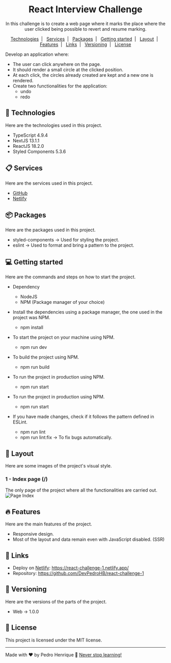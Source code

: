 <h1 align="center">React Interview Challenge</h1>

<p align="center">
  In this challenge is to create a web page where it marks the place where the user clicked being possible to revert and resume marking.
</p>

<p align="center">
  <a href="#-technologies">Technologies</a>&nbsp;&nbsp;|&nbsp;&nbsp;
  <a href="#-services">Services</a>&nbsp;&nbsp;|&nbsp;&nbsp;
  <a href="#-packages">Packages</a>&nbsp;&nbsp;|&nbsp;&nbsp;
  <a href="#-getting-started">Getting started</a>&nbsp;&nbsp;|&nbsp;&nbsp;
  <a href="#-layout">Layout</a>&nbsp;&nbsp;|&nbsp;&nbsp;
  <a href="#-features">Features</a>&nbsp;&nbsp;|&nbsp;&nbsp;
  <a href="#-links">Links</a>&nbsp;&nbsp;|&nbsp;&nbsp;
  <a href="#-versioning">Versioning</a>&nbsp;&nbsp;|&nbsp;&nbsp;
  <a href="#memo-license">License</a>
</p>

Develop an application where:
* The user can click anywhere on the page.
* It should render a small circle at the clicked position.
* At each click, the circles already created are kept and a new one is rendered.
* Create two functionalities for the application:
  - undo
  - redo

## 🚀 Technologies
Here are the technologies used in this project.

* TypeScript 4.9.4
* NextJS 13.1.1
* ReactJS 18.2.0
* Styled Components 5.3.6

## 📋 Services
Here are the services used in this project.

* [GitHub](https://github.com/)
* [Netlify](https://www.netlify.com/)

## 📦 Packages
Here are the packages used in this project.

* styled-components -> Used for styling the project.
* eslint -> Used to format and bring a pattern to the project.

## 💻 Getting started
Here are the commands and steps on how to start the project.

* Dependency
  - NodeJS
  - NPM (Package manager of your choice)

* Install the dependencies using a package manager, the one used in the project was NPM.
  - npm install
  
* To start the project on your machine using NPM.
  - npm run dev
  
* To build the project using NPM.
  - npm run build
  
* To run the project in production using NPM.
  - npm run start

* To run the project in production using NPM.
  - npm run start

* If you have made changes, check if it follows the pattern defined in ESLint.
  - npm run lint
  - npm run lint:fix -> To fix bugs automatically.

## 🔖 Layout
Here are some images of the project's visual style.

### 1 - Index page (/)

The only page of the project where all the functionalities are carried out.
<img alt="Page Index" style="border-radius:.25rem;" src="https://i.imgur.com/bb6Pcbz.png">

## 🔥 Features
Here are the main features of the project.

  - Responsive design.
  - Most of the layout and data remain even with JavaScript disabled. (SSR)

## 📎 Links

  - Deploy on [Netlify](https://www.netlify.com/): https://react-challenge-1.netlify.app/
  - Repository: https://github.com/DevPedroHB/react-challenge-1

## 🔰 Versioning
Here are the versions of the parts of the project.

  - Web -> 1.0.0

## :memo: License

This project is licensed under the MIT license.

---

Made with ♥ by Pedro Henrique 🚀 [Never stop learning!](https://github.com/DevPedroHB)
  
